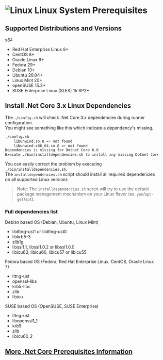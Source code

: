 

# ![Linux](../res/linux_med.png) Linux System Prerequisites

## Supported Distributions and Versions

x64
  - Red Hat Enterprise Linux 8+
  - CentOS 8+
  - Oracle Linux 8+
  - Fedora 29+
  - Debian 10+
  - Ubuntu 20.04+
  - Linux Mint 20+
  - openSUSE 15.2+
  - SUSE Enterprise Linux (SLES) 15 SP2+

## Install .Net Core 3.x Linux Dependencies

The `./config.sh` will check .Net Core 3.x dependencies during runner configuration.  
You might see something like this which indicate a dependency's missing.
```bash
./config.sh
    libunwind.so.8 => not found
    libunwind-x86_64.so.8 => not found
Dependencies is missing for Dotnet Core 6.0
Execute ./bin/installdependencies.sh to install any missing Dotnet Core 6.0 dependencies.
```
You can easily correct the problem by executing `./bin/installdependencies.sh`.  
The `installdependencies.sh` script should install all required dependencies on all supported Linux versions  
> Note: The `installdependencies.sh` script will try to use the default package management mechanism on your Linux flavor (ex. `yum`/`apt-get`/`apt`).

### Full dependencies list

Debian based OS (Debian, Ubuntu, Linux Mint)

- liblttng-ust1 or liblttng-ust0
- libkrb5-3
- zlib1g
- libssl1.1, libssl1.0.2 or libssl1.0.0
- libicu63, libicu60, libicu57 or libicu55

Fedora based OS (Fedora, Red Hat Enterprise Linux, CentOS, Oracle Linux 7)

- lttng-ust
- openssl-libs
- krb5-libs
- zlib
- libicu

SUSE based OS (OpenSUSE, SUSE Enterprise)

- lttng-ust
- libopenssl1_1
- krb5
- zlib
- libicu60_2

## [More .Net Core Prerequisites Information](https://docs.microsoft.com/en-us/dotnet/core/linux-prerequisites?tabs=netcore2x)
